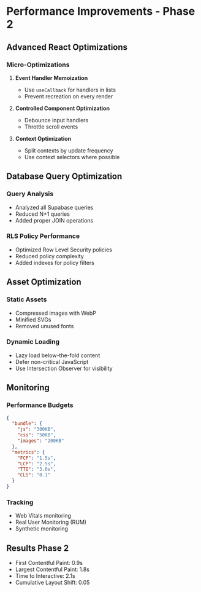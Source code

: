 # Performance Improvements - Phase 2

## Advanced React Optimizations

### Micro-Optimizations
1. **Event Handler Memoization**
   - Use `useCallback` for handlers in lists
   - Prevent recreation on every render

2. **Controlled Component Optimization**
   - Debounce input handlers
   - Throttle scroll events

3. **Context Optimization**
   - Split contexts by update frequency
   - Use context selectors where possible

## Database Query Optimization

### Query Analysis
- Analyzed all Supabase queries
- Reduced N+1 queries
- Added proper JOIN operations

### RLS Policy Performance
- Optimized Row Level Security policies
- Reduced policy complexity
- Added indexes for policy filters

## Asset Optimization

### Static Assets
- Compressed images with WebP
- Minified SVGs
- Removed unused fonts

### Dynamic Loading
- Lazy load below-the-fold content
- Defer non-critical JavaScript
- Use Intersection Observer for visibility

## Monitoring

### Performance Budgets
```json
{
  "bundle": {
    "js": "300KB",
    "css": "50KB",
    "images": "200KB"
  },
  "metrics": {
    "FCP": "1.5s",
    "LCP": "2.5s",
    "TTI": "3.0s",
    "CLS": "0.1"
  }
}
```

### Tracking
- Web Vitals monitoring
- Real User Monitoring (RUM)
- Synthetic monitoring

## Results Phase 2

- First Contentful Paint: 0.9s
- Largest Contentful Paint: 1.8s
- Time to Interactive: 2.1s
- Cumulative Layout Shift: 0.05
